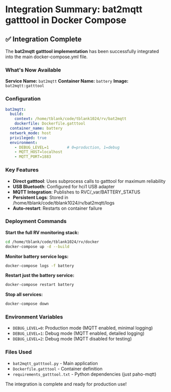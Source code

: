 # Integration Summary: bat2mqtt gatttool in Docker Compose

## ✅ Integration Complete

The **bat2mqtt gatttool implementation** has been successfully integrated into the main docker-compose.yml file.

### What's Now Available

**Service Name:** `bat2mqtt`
**Container Name:** `battery`
**Image:** `bat2mqtt:gatttool`

### Configuration
```yaml
bat2mqtt:
  build:
    context: /home/tblank/code/tblank1024/rv/bat2mqtt
    dockerfile: Dockerfile.gatttool
  container_name: battery
  network_mode: host
  privileged: true
  environment:
    - DEBUG_LEVEL=1        # 0=production, 1=debug
    - MQTT_HOST=localhost
    - MQTT_PORT=1883
```

### Key Features
- **Direct gatttool**: Uses subprocess calls to gatttool for maximum reliability
- **USB Bluetooth**: Configured for hci1 USB adapter
- **MQTT Integration**: Publishes to RVC/_var/BATTERY_STATUS
- **Persistent Logs**: Stored in /home/tblank/code/tblank1024/rv/bat2mqtt/logs
- **Auto-restart**: Restarts on container failure

### Deployment Commands

**Start the full RV monitoring stack:**
```bash
cd /home/tblank/code/tblank1024/rv/docker
docker-compose up -d --build
```

**Monitor battery service logs:**
```bash
docker-compose logs -f battery
```

**Restart just the battery service:**
```bash
docker-compose restart battery
```

**Stop all services:**
```bash
docker-compose down
```

### Environment Variables
- `DEBUG_LEVEL=0`: Production mode (MQTT enabled, minimal logging)
- `DEBUG_LEVEL=1`: Debug mode (MQTT enabled, detailed logging)
- `DEBUG_LEVEL=2`: Debug mode (MQTT disabled for testing)

### Files Used
- `bat2mqtt_gatttool.py` - Main application
- `Dockerfile.gatttool` - Container definition
- `requirements_gatttool.txt` - Python dependencies (just paho-mqtt)

The integration is complete and ready for production use!
